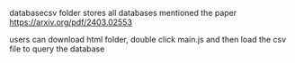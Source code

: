 databasecsv folder stores all databases mentioned the paper https://arxiv.org/pdf/2403.02553

users can download html folder, double click main.js and then load the csv file to query the database

